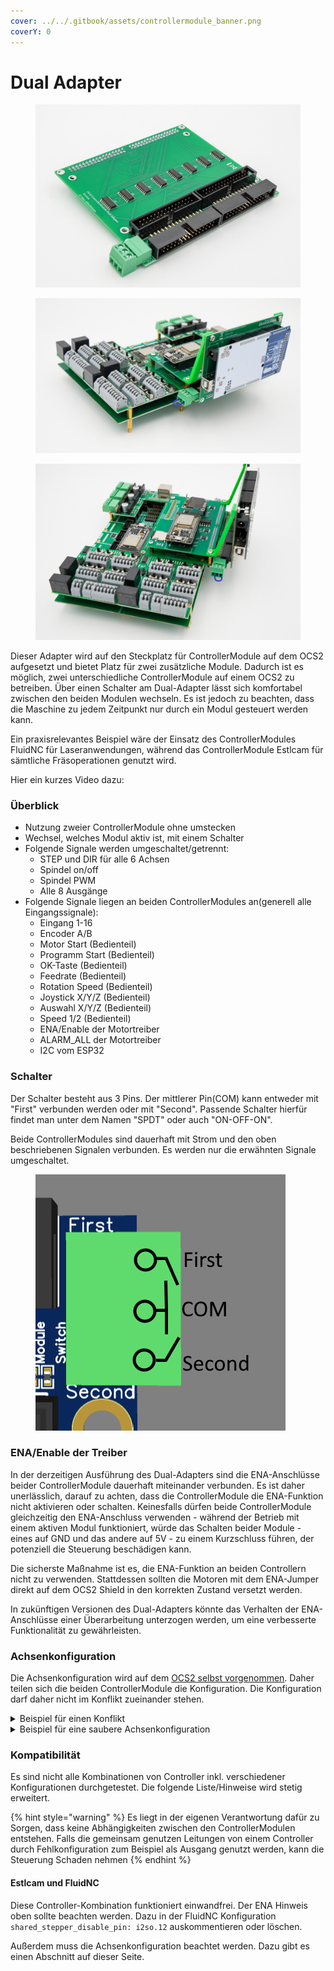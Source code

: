 ```yaml
---
cover: ../../.gitbook/assets/controllermodule_banner.png
coverY: 0
---
```


# Dual Adapter

<div>

<figure><img src="../../.gitbook/assets/ControllerModule Dual Adapter-5-500px.jpg" alt=""><figcaption></figcaption></figure>

 

<figure><img src="../../.gitbook/assets/ControllerModule Dual Adapter-500px.jpg" alt=""><figcaption></figcaption></figure>

 

<figure><img src="../../.gitbook/assets/ControllerModule Dual Adapter-2-500px.jpg" alt=""><figcaption></figcaption></figure>

</div>

Dieser Adapter wird auf den Steckplatz für ControllerModule auf dem OCS2 aufgesetzt und bietet Platz für zwei zusätzliche Module. Dadurch ist es möglich, zwei unterschiedliche ControllerModule auf einem OCS2 zu betreiben. Über einen Schalter am Dual-Adapter lässt sich komfortabel zwischen den beiden Modulen wechseln. Es ist jedoch zu beachten, dass die Maschine zu jedem Zeitpunkt nur durch ein Modul gesteuert werden kann.

Ein praxisrelevantes Beispiel wäre der Einsatz des ControllerModules FluidNC für Laseranwendungen, während das ControllerModule Estlcam für sämtliche Fräsoperationen genutzt wird.

Hier ein kurzes Video dazu:



### Überblick

* Nutzung zweier ControllerModule ohne umstecken
* Wechsel, welches Modul aktiv ist, mit einem Schalter
* Folgende Signale werden umgeschaltet/getrennt:
  * STEP und DIR für alle 6 Achsen
  * Spindel on/off
  * Spindel PWM
  * Alle 8 Ausgänge
* Folgende Signale liegen an beiden ControllerModules an(generell alle Eingangssignale):
  * Eingang 1-16
  * Encoder A/B
  * Motor Start (Bedienteil)
  * Programm Start (Bedienteil)
  * OK-Taste (Bedienteil)
  * Feedrate (Bedienteil)
  * Rotation Speed (Bedienteil)
  * Joystick X/Y/Z (Bedienteil)
  * Auswahl X/Y/Z (Bedienteil)
  * Speed 1/2 (Bedienteil)
  * ENA/Enable der Motortreiber
  * ALARM\_ALL der Motortreiber
  * I2C vom ESP32

### Schalter&#x20;

Der Schalter besteht aus 3 Pins. Der mittlerer Pin(COM) kann entweder mit "First" verbunden werden oder mit "Second". Passende Schalter hierfür findet man unter dem Namen "SPDT" oder auch "ON-OFF-ON".

Beide ControllerModules sind dauerhaft mit Strom und den oben beschriebenen Signalen verbunden. Es werden nur die erwähnten Signale umgeschaltet.

<figure><img src="../../.gitbook/assets/schalter_dual_adapter.png" alt=""><figcaption></figcaption></figure>

### ENA/Enable der Treiber

In der derzeitigen Ausführung des Dual-Adapters sind die ENA-Anschlüsse beider ControllerModule dauerhaft miteinander verbunden. Es ist daher unerlässlich, darauf zu achten, dass die ControllerModule die ENA-Funktion nicht aktivieren oder schalten. Keinesfalls dürfen beide ControllerModule gleichzeitig den ENA-Anschluss verwenden - während der Betrieb mit einem aktiven Modul funktioniert, würde das Schalten beider Module - eines auf GND und das andere auf 5V - zu einem Kurzschluss führen, der potenziell die Steuerung beschädigen kann.

Die sicherste Maßnahme ist es, die ENA-Funktion an beiden Controllern nicht zu verwenden. Stattdessen sollten die Motoren mit dem ENA-Jumper direkt auf dem OCS2 Shield in den korrekten Zustand versetzt werden.

In zukünftigen Versionen des Dual-Adapters könnte das Verhalten der ENA-Anschlüsse einer Überarbeitung unterzogen werden, um eine verbesserte Funktionalität zu gewährleisten.

### Achsenkonfiguration

Die Achsenkonfiguration wird auf dem [OCS2 selbst vorgenommen](../mainboard/anschluesse-jumper.md#achsenkonfiguration). Daher teilen sich die beiden ControllerModule die Konfiguration. Die Konfiguration darf daher nicht im Konflikt zueinander stehen.&#x20;

<details>

<summary>Beispiel für einen Konflikt</summary>

Szenario:

* MPCNC mit 2 Motoren für x-Achse, 2 Motoren für y-Achse und 1 Motor für z-Achse
* ControllerModule FluidNC und ControllerModule Estlcam am Dual Adapter angeschlossen
*

    | OCS2 Anschluss | Motor |
    | -------------- | ----- |
    | X              | X1    |
    | Y              | Y1    |
    | Z              | Z     |
    | A              | X2    |
    | B              | Y2    |

Die Achsenkonfiguration auf dem OCS2 muss für Estlcam bei diesem Anschluss so aussehen:

<img src="../../.gitbook/assets/image.png" alt="" data-size="original">

Bei FluidNC hätte man nun die Möglichkeit, alle Motoren einzeln anzusteuern und die Achsen über die Konfiguration miteinander zu verbinden. Das wird aber in diesem Szenario **nicht** funktionieren. Sobald FluidNC versucht den Motor der A-Achse einzeln anzusteuern, dreht der X-Motor sich mit, da dies ja oben die Jumper oben eingestellt wurde! Dies kann zu Schäden an der Maschine führen!

</details>

<details>

<summary>Beispiel für eine saubere Achsenkonfiguration</summary>

Szenario:

* MPCNC mit 2 Motoren für x-Achse, 2 Motoren für y-Achse, 1 Motor für z-Achse udn außerdem 1 Motor für eine Drehachse
* ControllerModule FluidNC und ControllerModule Estlcam am Dual Adapter angeschlossen
*

    | OCS2 Anschluss | Motor               |
    | -------------- | ------------------- |
    | X              | X1                  |
    | Y              | Y1                  |
    | Z              | Z                   |
    | A              | X2                  |
    | B              | Y2                  |
    | C              | Drehachse(4. Achse) |

Die Achsenkonfiguration auf dem OCS2 muss für Estlcam bei diesem Anschluss so aussehen:

<img src="../../.gitbook/assets/image.png" alt="" data-size="original">

Estlcam kann die 4. Achse nicht nutzen und daher bleibt die C-Achse frei.

Bei FluidNC kann diese jedoch genutzt werden. Außerdem darf für jede Achse nur ein Motor eingerichtet sein - gleichlaufende Motoren sind schließlich schon über die Achsenkonfiguration eingerichtet.

Hier ein möglicher Auszug aus einer FluidNC konfiguration:

```yaml
axes:
  x:
    motor0:
      stepstick:
        direction_pin: i2so.1
        step_pin: i2so.0

  y:
    motor0:
      stepstick:
        direction_pin: i2so.3
        step_pin: i2so.2

  z:
    motor0:
      stepstick:
        direction_pin: i2so.5
        step_pin: i2so.4

  a: 
    motor0:
      stepstick:
        direction_pin: i2so.11
        step_pin: i2so.10
```

</details>

### Kompatibilität

Es sind nicht alle Kombinationen von Controller inkl. verschiedener Konfigurationen durchgetestet. Die folgende Liste/Hinweise wird stetig erweitert.

{% hint style="warning" %}
Es liegt in der eigenen Verantwortung dafür zu Sorgen, dass keine Abhängigkeiten zwischen den ControllerModulen entstehen. Falls die gemeinsam genutzen Leitungen von einem Controller durch Fehlkonfiguration zum Beispiel als Ausgang genutzt werden, kann die Steuerung Schaden nehmen
{% endhint %}

#### Estlcam und FluidNC

Diese Controller-Kombination funktioniert einwandfrei. Der ENA Hinweis oben sollte beachten werden. Dazu in der FluidNC Konfiguration `shared_stepper_disable_pin: i2so.12` auskommentieren oder löschen.

Außerdem muss die Achsenkonfiguration beachtet werden. Dazu gibt es einen Abschnitt auf dieser Seite.
